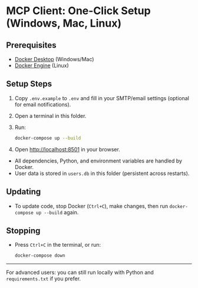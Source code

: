# MCP Client: One-Click Setup (Windows, Mac, Linux)

## Prerequisites
- [Docker Desktop](https://www.docker.com/products/docker-desktop/) (Windows/Mac)
- [Docker Engine](https://docs.docker.com/engine/install/) (Linux)

## Setup Steps
1. Copy `.env.example` to `.env` and fill in your SMTP/email settings (optional for email notifications).
2. Open a terminal in this folder.
3. Run:

   ```sh
   docker-compose up --build
   ```

4. Open [http://localhost:8501](http://localhost:8501) in your browser.

- All dependencies, Python, and environment variables are handled by Docker.
- User data is stored in `users.db` in this folder (persistent across restarts).

## Updating
- To update code, stop Docker (`Ctrl+C`), make changes, then run `docker-compose up --build` again.

## Stopping
- Press `Ctrl+C` in the terminal, or run:
  ```sh
  docker-compose down
  ```

---

For advanced users: you can still run locally with Python and `requirements.txt` if you prefer.
